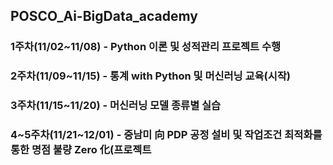 ## POSCO_Ai-BigData_academy
### 1주차(11/02~11/08) - Python 이론 및 성적관리 프로젝트 수행
### 2주차(11/09~11/15) - 통계 with Python 및 머신러닝 교육(시작)
### 3주차(11/15~11/20) - 머신러닝 모델 종류별 실습 
### 4~5주차(11/21~12/01) - 중남미 向 PDP 공정 설비 및 작업조건 최적화를 통한 명점 불량 Zero 化(프로젝트
